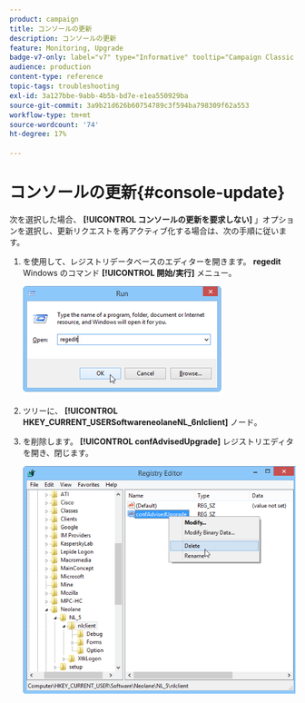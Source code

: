 ```yaml
---
product: campaign
title: コンソールの更新
description: コンソールの更新
feature: Monitoring, Upgrade
badge-v7-only: label="v7" type="Informative" tooltip="Campaign Classic v7 にのみ適用されます"
audience: production
content-type: reference
topic-tags: troubleshooting
exl-id: 3a127bbe-9abb-4b5b-bd7e-e1ea550929ba
source-git-commit: 3a9b21d626b60754789c3f594ba798309f62a553
workflow-type: tm+mt
source-wordcount: '74'
ht-degree: 17%

---
```


# コンソールの更新{#console-update}



次を選択した場合、 **[!UICONTROL コンソールの更新を要求しない]** 」オプションを選択し、更新リクエストを再アクティブ化する場合は、次の手順に従います。

1. を使用して、レジストリデータベースのエディターを開きます。 **regedit** Windows のコマンド **[!UICONTROL 開始/実行]** メニュー。

   ![](assets/ncs_console_update_1.png)

1. ツリーに、 **[!UICONTROL HKEY_CURRENT_USERSoftwareneolaneNL_6nlclient]** ノード。
1. を削除します。 **[!UICONTROL confAdvisedUpgrade]** レジストリエディタを開き、閉じます。

   ![](assets/ncs_console_update_2.png)
